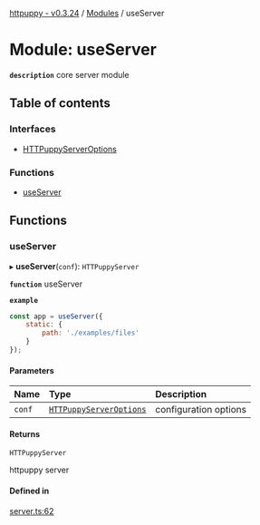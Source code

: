 [httpuppy - v0.3.24](../README.md) / [Modules](../modules.md) / useServer

# Module: useServer

**`description`** core server module

## Table of contents

### Interfaces

- [HTTPuppyServerOptions](../interfaces/useServer.HTTPuppyServerOptions.md)

### Functions

- [useServer](useServer.md#useserver)

## Functions

### useServer

▸ **useServer**(`conf`): `HTTPuppyServer`

**`function`** useServer

**`example`**
```javascript
const app = useServer({
	static: {
		path: './examples/files'
	}
});
```

#### Parameters

| Name | Type | Description |
| :------ | :------ | :------ |
| `conf` | [`HTTPuppyServerOptions`](../interfaces/useServer.HTTPuppyServerOptions.md) | configuration options |

#### Returns

`HTTPuppyServer`

httpuppy server

#### Defined in

[server.ts:62](https://github.com/abschill/httpuppy/blob/a35a896/src/server.ts#L62)
